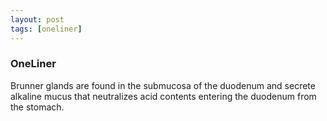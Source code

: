 ```yaml
---
layout: post
tags: [oneliner]
---
```



### OneLiner

Brunner glands are found in the submucosa of the duodenum and secrete alkaline mucus that neutralizes acid contents entering the duodenum from the stomach.
